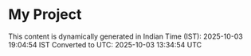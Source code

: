 # My Project

This content is dynamically generated in Indian Time (IST): 2025-10-03 19:04:54 IST
Converted to UTC: 2025-10-03 13:34:54 UTC
